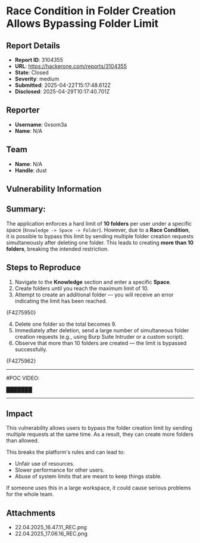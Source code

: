 # Race Condition in Folder Creation Allows Bypassing Folder Limit

## Report Details
- **Report ID**: 3104355
- **URL**: https://hackerone.com/reports/3104355
- **State**: Closed
- **Severity**: medium
- **Submitted**: 2025-04-22T15:17:48.612Z
- **Disclosed**: 2025-04-29T10:17:40.701Z

## Reporter
- **Username**: 0xsom3a
- **Name**: N/A

## Team
- **Name**: N/A
- **Handle**: dust

## Vulnerability Information
## Summary:
The application enforces a hard limit of **10 folders** per user under a specific space (`Knowledge -> Space -> Folder`). However, due to a **Race Condition**, it is possible to bypass this limit by sending multiple folder creation requests simultaneously after deleting one folder. This leads to creating **more than 10 folders**, breaking the intended restriction.


## Steps to Reproduce

1. Navigate to the **Knowledge** section and enter a specific **Space**.
2. Create folders until you reach the maximum limit of 10.
3. Attempt to create an additional folder — you will receive an error indicating the limit has been reached.

{F4275950}

4. Delete one folder so the total becomes 9.
5. Immediately after deletion, send a large number of simultaneous folder creation requests (e.g., using Burp Suite Intruder or a custom script).
6. Observe that more than 10 folders are created — the limit is bypassed successfully.

{F4275962}

---
#POC VIDEO:

███████

---

## Impact

This vulnerability allows users to bypass the folder creation limit by sending multiple requests at the same time. As a result, they can create more folders than allowed.

This breaks the platform's rules and can lead to:

- Unfair use of resources.
- Slower performance for other users.
- Abuse of system limits that are meant to keep things stable.

If someone uses this in a large workspace, it could cause serious problems for the whole team.

## Attachments
- 22.04.2025_16.47.11_REC.png
- 22.04.2025_17.06.16_REC.png
